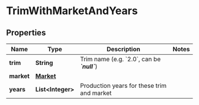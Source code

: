 
# TrimWithMarketAndYears

## Properties
Name | Type | Description | Notes
------------ | ------------- | ------------- | -------------
**trim** | **String** | Trim name (e.g. &#x60;2.0&#x60;, can be __*&#x60;null&#x60;*__) | 
**market** | [**Market**](Market.md) |  | 
**years** | **List&lt;Integer&gt;** | Production years for these trim and market | 



